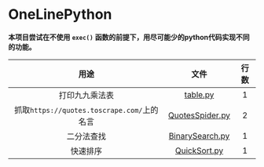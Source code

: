 # OneLinePython
**本项目尝试在不使用** **`exec()`** **函数的前提下，用尽可能少的python代码实现不同的功能。**

|用途|文件|行数|
|:---:|:---:|:---:|
|打印九九乘法表                            |[table.py](https://github.com/Selene-Light/OneLinePython/blob/master/table.py)                |1|
|抓取`https://quotes.toscrape.com/`上的名言|[QuotesSpider.py](https://github.com/Selene-Light/OneLinePython/blob/master/QuotesSpider.py)|2|
|二分法查找                                |[BinarySearch.py](https://github.com/Selene-Light/OneLinePython/blob/master/BinarySearch.py)|1|
|快速排序                                 |[QuickSort.py](https://github.com/Selene-Light/OneLinePython/blob/master/QuickSort.py)   |1|
